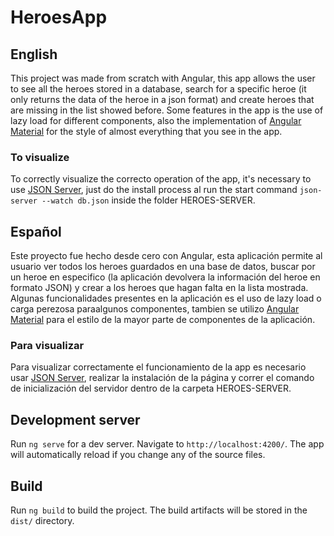 # HeroesApp

## English
This project was made from scratch with Angular, this app allows the user to see all the heroes stored in a database, search for a specific heroe (it only returns the data of the heroe in a json format) and create heroes that are missing in the list showed before. Some features in the app is the use of lazy load for different components, also the implementation of [Angular Material](https://material.angular.io) for the style of almost everything that you see in the app.

### To visualize

To correctly visualize the correcto operation of the app, it's necessary to use [JSON Server](https://www.npmjs.com/package/json-server), just do the install process al run the start command ```json-server --watch db.json``` inside the folder HEROES-SERVER.

## Español
Este proyecto fue hecho desde cero con Angular, esta aplicación permite al usuario ver todos los heroes guardados en una base de datos, buscar por un heroe en especifico (la aplicación devolvera la información del heroe en formato JSON) y crear a los heroes que hagan falta en la lista mostrada. Algunas funcionalidades presentes en la aplicación es el uso de lazy load o carga perezosa paraalgunos componentes, tambien se utilizo [Angular Material](https://material.angular.io) para el estilo de la mayor parte de componentes de la aplicación.

### Para visualizar

Para visualizar correctamente el funcionamiento de la app es necesario usar [JSON Server](https://www.npmjs.com/package/json-server), realizar la instalación de la página y correr el comando de inicialización del servidor dentro de la carpeta HEROES-SERVER.

## Development server

Run `ng serve` for a dev server. Navigate to `http://localhost:4200/`. The app will automatically reload if you change any of the source files.

## Build

Run `ng build` to build the project. The build artifacts will be stored in the `dist/` directory.
